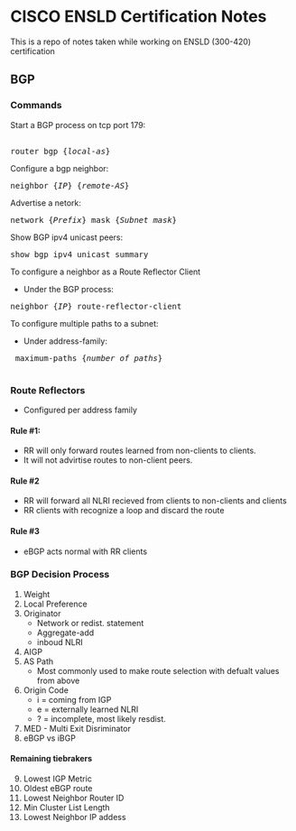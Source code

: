 # CISCO ENSLD Certification Notes
This is a repo of notes taken while working on ENSLD (300-420) certification


## BGP

### Commands

Start a BGP process on tcp port 179:
<pre> 
router bgp {<i>local-as</i>}
</pre>

Configure a bgp neighbor:
<pre>
neighbor {<i>IP</i>} {<i>remote-AS</i>}
</pre>

Advertise a netork:
<pre>
network {<i>Prefix</i>} mask {<i>Subnet mask</i>}
</pre>

Show BGP ipv4 unicast peers:
<pre>
show bgp ipv4 unicast summary
</pre>

To configure a neighbor as a Route Reflector Client
 - Under the BGP process:
 <pre>
neighbor {<i>IP</i>} route-reflector-client
</pre>

To configure multiple paths to a subnet:
 - Under address-family:
 <pre>
 maximum-paths {<i>number of paths</i>}
 </pre>

### Route Reflectors
- Configured per address family

#### Rule #1: 
 - RR will only forward routes learned from non-clients to clients. 
 - It will not advirtise routes to non-client peers.

#### Rule #2
 - RR will forward all NLRI recieved from clients to non-clients and clients
 - RR clients with recognize a loop and discard the route

 #### Rule #3
  - eBGP acts normal with RR clients

### BGP Decision Process

1) Weight
2) Local Preference
3) Originator
    - Network or redist. statement
    - Aggregate-add
    - inboud NLRI
4) AIGP
5) AS Path
    - Most commonly used to make route selection with defualt values from above
6) Origin Code
    - i = coming from IGP
    - e = externally learned NLRI
    - ? = incomplete, most likely resdist.
7) MED - Multi Exit Disriminator
8) eBGP vs iBGP
#### Remaining tiebrakers
9) Lowest IGP Metric
10) Oldest eBGP route
11) Lowest Neighbor Router ID
12) Min Cluster List Length
13) Lowest Neighbor IP addess
